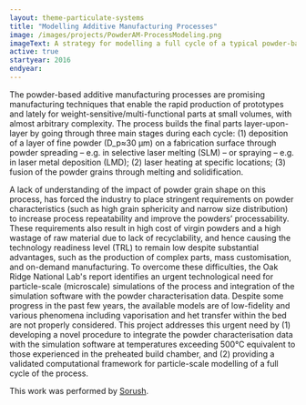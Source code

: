 ```yaml
---
layout: theme-particulate-systems
title: "Modelling Additive Manufacturing Processes"
image: /images/projects/PowderAM-ProcessModeling.png
imageText: A strategy for modelling a full cycle of a typical powder-based AM process.
active: true
startyear: 2016
endyear:
---
```


The powder-based additive manufacturing processes are promising manufacturing techniques that enable the rapid production of prototypes and lately for weight-sensitive/multi-functional parts at small volumes, with almost arbitrary complexity. The process builds the final parts layer-upon-layer by going through three main stages during each cycle: (1) deposition of a layer of fine powder (D_p≈30 µm) on a fabrication surface through powder spreading – e.g. in selective laser melting (SLM) – or spraying – e.g. in laser metal deposition (LMD); (2) laser heating at specific locations; (3) fusion of the powder grains through melting and solidification. 

A lack of understanding of the impact of powder grain shape on this process, has forced the industry to place stringent requirements on powder characteristics (such as high grain sphericity and narrow size distribution) to increase process repeatability and improve the powders’ processability. These requirements also result in high cost of virgin powders and a high wastage of raw material due to lack of recyclability, and hence causing the technology readiness level (TRL) to remain low despite substantial advantages, such as the production of complex parts, mass customisation, and on-demand manufacturing. 
To overcome these difficulties, the Oak Ridge National Lab's report  identifies an urgent technological need for particle-scale (microscale) simulations of the process and integration of the simulation software with the powder characterisation data. Despite some progress in the past few years, the available models are of low-fidelity and various phenomena including vaporisation and het transfer within the bed are not properly considered. This project addresses this urgent need by (1) developing a novel procedure to integrate the powder characterisation data with the simulation software at temperatures exceeding 500°C equivalent to those experienced in the preheated build chamber, and (2) providing a validated computational framework for particle-scale modelling of a full cycle of the process.


This work was performed by [Sorush](/team/khajepor-sorush).